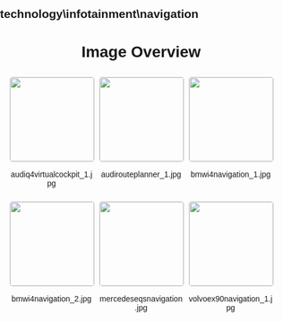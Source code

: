## technology\infotainment\navigation
<style>
    body {
        font-family: Arial, sans-serif;
        margin: 0;
        padding: 0;
    }
    .image-gallery {
        display: flex;
        flex-wrap: wrap;
        gap: 10px;
        justify-content: center;
        padding: 10px;
    }
    .image-gallery img {
        width: 150px;
        height: auto;
        border: 1px solid #ddd;
        border-radius: 5px;
    }
    .image-gallery div {
        flex: 1 1 calc(33.333% - 20px); /* Three images per row on large screens */
        max-width: 150px;
        text-align: center;
    }
    @media (max-width: 768px) {
        .image-gallery div {
            flex: 1 1 calc(50% - 20px); /* Two images per row on medium screens */
        }
    }
    @media (max-width: 480px) {
        .image-gallery div {
            flex: 1 1 100%; /* One image per row on small screens */
        }
    }
</style>
<h1 style ="text-align: center;"> Image Overview </h1> <div class="image-gallery">
<div>
<img src="https://media.evkx.net/multimedia/technology/infotainment/navigation/audiq4virtualcockpit_1_st.jpg">
<p>audiq4virtualcockpit_1.jpg</p>
</div>
<div>
<img src="https://media.evkx.net/multimedia/technology/infotainment/navigation/audirouteplanner_1_st.jpg">
<p>audirouteplanner_1.jpg</p>
</div>
<div>
<img src="https://media.evkx.net/multimedia/technology/infotainment/navigation/bmwi4navigation_1_st.jpg">
<p>bmwi4navigation_1.jpg</p>
</div>
<div>
<img src="https://media.evkx.net/multimedia/technology/infotainment/navigation/bmwi4navigation_2_st.jpg">
<p>bmwi4navigation_2.jpg</p>
</div>
<div>
<img src="https://media.evkx.net/multimedia/technology/infotainment/navigation/mercedeseqsnavigation_st.jpg">
<p>mercedeseqsnavigation.jpg</p>
</div>
<div>
<img src="https://media.evkx.net/multimedia/technology/infotainment/navigation/volvoex90navigation_1_st.jpg">
<p>volvoex90navigation_1.jpg</p>
</div>
</div>
